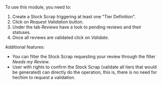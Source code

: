 To use this module, you need to:

1.  Create a Stock Scrap triggering at least one "Tier Definition".
2.  Click on *Request Validation* button.
3.  Under the tab *Reviews* have a look to pending reviews and their
    statuses.
4.  Once all reviews are validated click on *Validate*.

Additional features:

- You can filter the Stock Scrap requesting your review through the
  filter *Needs my Review*.
- User with rights to confirm the Stock Scrap (validate all tiers that
  would be generated) can directly do the operation, this is, there is
  no need for her/him to request a validation.
